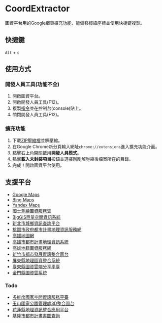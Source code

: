 # CoordExtractor
圖資平台用的Google網頁擴充功能，能偏移經緯座標並使用快捷鍵複製。
## 快捷鍵
`Alt` + `c`
## 使用方式
### 開發人員工具(功能不全)
1. 開啟圖資平台。
2. 開啟開發人員工具(F12)。
3. 複製[指令](https://github.com/LonghiTW/CoordExtractor/blob/main/commands.js)並在控制台(console)貼上。
4. 關閉開發人員工具(F12)。
### 擴充功能
1. 下載[ZIP壓縮檔](https://github.com/LonghiTW/CoordExtractor/releases)並解壓縮。
2. 在Google Chrome新分頁輸入網址`chrome://extensions`進入擴充功能介面。
3. 點擊右上角開關啟用**開發人員模式**。
4. 點擊**載入未封裝項目**按鈕並選擇剛剛解壓縮後檔案所在的目錄。
5. 完成！開啟圖資平台使用。
## 支援平台
* [Google Maps](https://www.google.com/maps)
* [Bing Maps](https://www.bing.com/maps)
* [Yandex Maps](https://yandex.com/maps/)
* [國土測繪圖資服務雲](https://maps.nlsc.gov.tw/T09/mapshow.action)
* [BigGIS巨量空間資訊系統](https://gis.ardswc.gov.tw/)
* [新北市城鄉資訊查詢平台](https://urban.planning.ntpc.gov.tw/)
* [桃園市政府都市計畫地理資訊服務網](https://urplanning.tycg.gov.tw/gisMap/Map.aspx)
* [高雄地圖網](https://gisdawh.kcg.gov.tw/)
* [高雄市都市計畫地理資訊系統](https://urbangis.kcg.gov.tw/UBA/web_page/UBA010100.jsp)
* [高雄地籍圖資服務網](https://gisdawh.kcg.gov.tw/landeasy/)
* [新竹市都市發展資訊整合圖台](https://urbangis.hccg.gov.tw/HcUrbanMap/)
* [屏東縣地理圖資整合系統](https://nsp.tcd.gov.tw/tcd_pingtung/)
* [臺東縣圖資雲端分享平臺](https://map.taitung.gov.tw/)
* [金門縣圖資雲系統](https://urban.kinmen.gov.tw/kmgisweb/)
### Todo
* [多維度國家空間資訊服務平臺](https://3dmaps.nlsc.gov.tw/)
* [玉山國家公園管理處3D整合圖台](https://ysnp.3dgis.tw/)
* [花蓮縣地理資訊整合應用平台](https://map.hl.gov.tw/HLGIS)
* [基隆市都市計畫書圖查詢](https://upgis.klcg.gov.tw/kl_land/MapQuery/index.asp)
